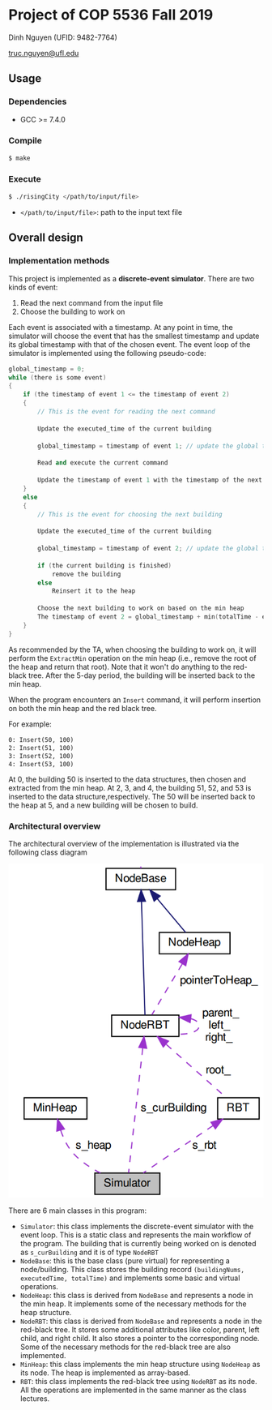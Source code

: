 # Project of COP 5536 Fall 2019
Dinh Nguyen (UFID: 9482-7764)

truc.nguyen@ufl.edu

## Usage
### Dependencies
- GCC >= 7.4.0

### Compile
```bash
$ make
```

### Execute
```bash
$ ./risingCity </path/to/input/file>
```
- `</path/to/input/file>`: path to the input text file

## Overall design
### Implementation methods
This project is implemented as a **discrete-event simulator**. There are two kinds of event:

1. Read the next command from the input file
2. Choose the building to work on

Each event is associated with a timestamp. At any point in time, the simulator will choose the event that has the smallest timestamp and update its global timestamp with that of the chosen event. The event loop of the simulator is implemented using the following pseudo-code:
```cpp
global_timestamp = 0;
while (there is some event)
{
    if (the timestamp of event 1 <= the timestamp of event 2)
    {
        // This is the event for reading the next command

        Update the executed_time of the current building

        global_timestamp = timestamp of event 1; // update the global time

        Read and execute the current command

        Update the timestamp of event 1 with the timestamp of the next command in the input file
    }
    else
    {
        // This is the event for choosing the next building

        Update the executed_time of the current building

        global_timestamp = timestamp of event 2; // update the global time

        if (the current building is finished)
            remove the building
        else
            Reinsert it to the heap

        Choose the next building to work on based on the min heap
        The timestamp of event 2 = global_timestamp + min(totalTime - executedTime, 5)
    }
}
```

As recommended by the TA, when choosing the building to work on, it will perform the `ExtractMin` operation on the min heap (i.e., remove the root of the heap and return that root). Note that it won't do anything to the red-black tree. After the 5-day period, the building will be inserted back to the min heap.

When the program encounters an `Insert` command, it will perform insertion on both the min heap and the red black tree.

For example:
```
0: Insert(50, 100)
2: Insert(51, 100)
3: Insert(52, 100)
4: Insert(53, 100)
```
At 0, the building 50 is inserted to the data structures, then chosen and extracted from the min heap. At 2, 3, and 4, the building 51, 52, and 53 is inserted to the data structure,respectively. The 50 will be inserted back to the heap at 5, and a new building will be chosen to build.

### Architectural overview
The architectural overview of the implementation is illustrated via the following class diagram

![Class diagram](classdiagram.png)

There are 6 main classes in this program:

- `Simulator`: this class implements the discrete-event simulator with the event loop. This is a static class and represents the main workflow of the program. The building that is currently being worked on is denoted as `s_curBuilding` and it is of type `NodeRBT`
- `NodeBase`: this is the base class (pure virtual) for representing a node/building. This class stores the building record `(buildingNums, executedTime, totalTime)` and implements some basic and virtual operations.
- `NodeHeap`: this class is derived from `NodeBase` and represents a node in the min heap. It implements some of the necessary methods for the heap structure.
- `NodeRBT`: this class is derived from `NodeBase` and represents a node in the red-black tree. It stores some additional attributes like color, parent, left child, and right child. It also stores a pointer to the corresponding node. Some of the necessary methods for the red-black tree are also implemented.
- `MinHeap`: this class implements the min heap structure using `NodeHeap` as its node. The heap is implemented as array-based.
- `RBT`: this class implements the red-black tree using `NodeRBT` as its node. All the operations are implemented in the same manner as the class lectures.
